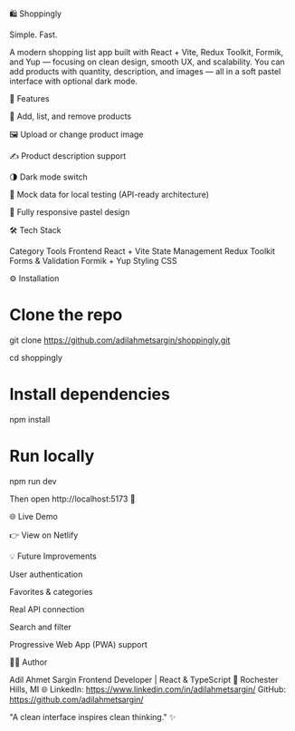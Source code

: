 🛍️ Shoppingly

Simple. Fast.

A modern shopping list app built with React + Vite, Redux Toolkit, Formik, and Yup — focusing on clean design, smooth UX, and scalability.
You can add products with quantity, description, and images — all in a soft pastel interface with optional dark mode.

🚀 Features

🧺 Add, list, and remove products

🖼️ Upload or change product image

✍️ Product description support

🌗 Dark mode switch

💾 Mock data for local testing (API-ready architecture)

📱 Fully responsive pastel design

🛠️ Tech Stack

Category	          Tools
Frontend	          React + Vite
State Management	  Redux Toolkit
Forms & Validation	Formik + Yup
Styling	CSS

⚙️ Installation

# Clone the repo
git clone https://github.com/adilahmetsargin/shoppingly.git

cd shoppingly

# Install dependencies
npm install

# Run locally
npm run dev

Then open http://localhost:5173  🚀


🌐 Live Demo

👉 View on Netlify


💡 Future Improvements

User authentication

Favorites & categories

Real API connection

Search and filter

Progressive Web App (PWA) support

🧑‍💻 Author

Adil Ahmet Sargin
Frontend Developer | React & TypeScript
📍 Rochester Hills, MI
🌐 LinkedIn: https://www.linkedin.com/in/adilahmetsargin/
   GitHub:   https://github.com/adilahmetsargin/

"A clean interface inspires clean thinking." ✨
